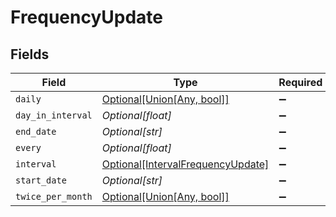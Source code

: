 # FrequencyUpdate


## Fields

| Field                                                                               | Type                                                                                | Required                                                                            | Description                                                                         |
| ----------------------------------------------------------------------------------- | ----------------------------------------------------------------------------------- | ----------------------------------------------------------------------------------- | ----------------------------------------------------------------------------------- |
| `daily`                                                                             | [Optional[Union[Any, bool]]](../../models/shared/frequencyupdatedaily.md)           | :heavy_minus_sign:                                                                  | N/A                                                                                 |
| `day_in_interval`                                                                   | *Optional[float]*                                                                   | :heavy_minus_sign:                                                                  | N/A                                                                                 |
| `end_date`                                                                          | *Optional[str]*                                                                     | :heavy_minus_sign:                                                                  | N/A                                                                                 |
| `every`                                                                             | *Optional[float]*                                                                   | :heavy_minus_sign:                                                                  | N/A                                                                                 |
| `interval`                                                                          | [Optional[IntervalFrequencyUpdate]](../../models/shared/intervalfrequencyupdate.md) | :heavy_minus_sign:                                                                  | N/A                                                                                 |
| `start_date`                                                                        | *Optional[str]*                                                                     | :heavy_minus_sign:                                                                  | N/A                                                                                 |
| `twice_per_month`                                                                   | [Optional[Union[Any, bool]]](../../models/shared/frequencyupdatetwicepermonth.md)   | :heavy_minus_sign:                                                                  | N/A                                                                                 |